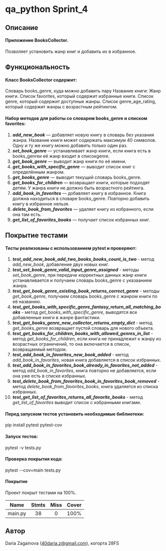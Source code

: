 # qa_python Sprint_4

## Описание

#### Приложение BooksCollector. 
Позволяет установить жанр книг и добавить их в избранное.

## Функциональность

#### Класс BooksCollector содержит:
Словарь books_genre, куда можно добавить пару 
Название книги: Жанр книги.
Список favorites, который содержит избранные книги.
Список genre, который содержит доступные жанры.
Список genre_age_rating, который содержит жанры с возрастным рейтингом.
#### Набор методов для работы со словарем books_genre и списком favorites: 
1. **_add_new_book_** — добавляет новую книгу в словарь без указания жанра. Название книги может содержать максимум 40 символов. Одну и ту же книгу можно добавить только один раз.
2. **_set_book_genre_** — устанавливает жанр книги, если книга есть в books_genreи её жанр входит в списокgenre.
3. **_get_book_genre_** — выводит жанр книги по её имени.
4. **_get_books_with_specific_genre_** — выводит список книг с определённым жанром.
5. **_get_books_genre_** — выводит текущий словарь books_genre.
6. **_get_books_for_children_** — возвращает книги, которые подходят детям. У жанра книги не должно быть возрастного рейтинга.
7. **_add_book_in_favorites_** — добавляет книгу в избранное. Книга должна находиться в словаре books_genre. Повторно добавить книгу в избранное нельзя.
8. **_delete_book_from_favorites_** — удаляет книгу из избранного, если она там есть.
9. **_get_list_of_favorites_books_** — получает список избранных книг.

## Покрытие тестами

#### Тесты реализованы с использованием pytest и проверяют:

1. **_test_add_new_book_add_two_books_books_count_is_two_** - метод _add_new_book_, добавление двух новых книг.
2. **_test_set_book_genre_valid_input_genre_assigned_** - методы *set_book_genre*, при передаче корректных данных жанр книги устанавливается и получаем словарь books_genre с указаанием жанра.
3. **_test_get_book_genre_existing_book_returns_correct_genre_** - методы *get_book_genre*, получаем словарь books_genre с жанром книги по её названию.
4. **_test_get_books_with_specific_genre_fantasy_return_all_matching_books_** - метод *get_books_with_specific_genre*, выводятся все добавленные книги в жанре фантастики.
5. **_test_get_books_genre_new_collector_returns_empty_dict_** - метод *get_books_genre* возвращает пустой словарь для нового объекта.
6. **_test_get_books_for_children_books_with_allowed_genres_in_list_** - метод *get_books_for_children*, если книга не принадлежит к жанру из возрастных ограничений, то она включается в список, возвращаемый методом.
7. **_test_add_book_in_favorites_new_book_added_** - метод *add_book_in_favorites*, новая книга добавляется в список избранных.
8. **_test_add_book_in_favorites_book_already_in_favorites_not_added_** - метод *add_book_in_favorites*, книга повторно не добавляется, если она уже есть в списке избранных.
9. **_test_delete_book_from_favorites_book_in_favorites_book_removed_** - метод *delete_book_from_favorites_books*, книга удаляется из списка избранных.
10. **_test_get_list_of_favorites_returns_all_favorite_books_** - метод *get_list_of_favorites* выводит список с избранными книгами.

#### Перед запуском тестов установить необходимые библиотеки:
pip install pytest pytest-cov

#### Запуск  тестов:
pytest -v tests.py

#### Проверка покрытия кода:
pytest --cov=main tests.py

#### Покрытие

Проект покрыт тестами на 100%.

| Name  | Stmts   | Miss  | Cover |
| :-----:|:-----:|:-----:|:----:|
|main.py| 38 | 0 | 100%|

## Автор

Daria Zagainova (40daria.z@gmail.com), когорта 28FS
